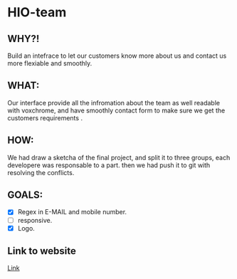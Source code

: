 # HIO-team

## WHY?!
 Build an intefrace to let our customers  know more about us and contact us more flexiable and smoothly.
## WHAT:
 Our interface provide all the infromation about the team as well readable with voxchrome, and have smoothly contact form to   make sure we get the customers requirements .
 ## HOW:
 We had draw a sketcha of the final project, and split it to three groups, each developere was responsable to a part.
 then we had push it to git with resolving the conflicts.
 
 ## GOALS:
 - [x] Regex in E-MAIL and mobile number.
 - [ ] responsive.
 - [x] Logo.
 
 ## Link to website
   [Link]()
 
